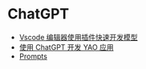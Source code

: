 # ChatGPT

- [Vscode 编辑器使用插件快速开发模型](Vscode%E7%BC%96%E8%BE%91%E5%99%A8%E4%BD%BF%E7%94%A8%E6%8F%92%E4%BB%B6%E5%BF%AB%E9%80%9F%E5%BC%80%E5%8F%91%E6%A8%A1%E5%9E%8B.md)
- [使用 ChatGPT 开发 YAO 应用](%E4%BD%BF%E7%94%A8ChatGPT%E5%BC%80%E5%8F%91YAO%E5%BA%94%E7%94%A8.md)
- [Prompts](Prompts/index)
